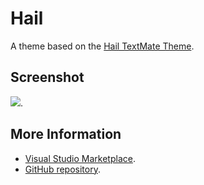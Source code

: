 # Hail

A theme based on the [Hail TextMate Theme](http://colorsublime.com/theme/Hail).


## Screenshot
![](https://raw.githubusercontent.com/gerane/VSCodeThemes/master/gerane.Theme-Hail/screenshot.png).


## More Information
* [Visual Studio Marketplace](https://marketplace.visualstudio.com/items/gerane.Theme-Hail).
* [GitHub repository](https://github.com/gerane/VSCodeThemes).
